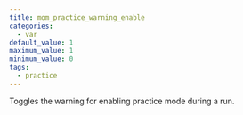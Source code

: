 ```yaml
---
title: mom_practice_warning_enable
categories:
  - var
default_value: 1
maximum_value: 1
minimum_value: 0
tags:
  - practice
---
```


Toggles the warning for enabling practice mode during a run.
